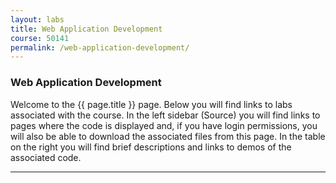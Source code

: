 ```yaml
---
layout: labs
title: Web Application Development
course: 50141
permalink: /web-application-development/
---
```


### Web Application Development 

Welcome to the {{ page.title }} page. Below you will find links to labs associated with the course. In the left sidebar (Source) you will find links to pages where the code is displayed
and, if you have login permissions, you will also be able to download the associated files from this page. In the table on the right you will find brief descriptions and links to demos of the associated code.

***